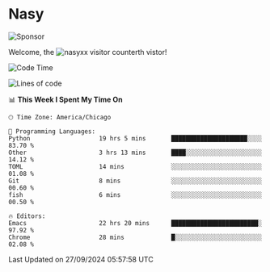 # Nasy

<!--
<p align="center">
<img height="200" src="https://github-readme-stats.vercel.app/api?username=nasyxx&count_private=true&show_icons=true&theme=dracula&include_all_commits=true"/>
<img height="200" src="https://github-readme-stats.vercel.app/api/top-langs/?username=nasyxx&theme=dracula&hide=html,jupyter+notebook&count_private=true&show_icons=true"/>
</p>

  
----------------
-->

![Sponsor](https://img.shields.io/static/v1.svg?label=Sponsor&message=%E2%9D%A4&logo=GitHub&style=flat&color=pink)
 
Welcome, the ![nasyxx visitor counter](https://count.getloli.com/get/@nasyxx?theme=rule34)th vistor!
 
<!--START_SECTION:waka-->
![Code Time](http://img.shields.io/badge/Code%20Time-4%2C664%20hrs%2038%20mins-blue)

![Lines of code](https://img.shields.io/badge/From%20Hello%20World%20I%27ve%20Written-6.4%20million%20lines%20of%20code-blue)

📊 **This Week I Spent My Time On** 

```text
🕑︎ Time Zone: America/Chicago

💬 Programming Languages: 
Python                   19 hrs 5 mins       █████████████████████░░░░   83.70 % 
Other                    3 hrs 13 mins       ████░░░░░░░░░░░░░░░░░░░░░   14.12 % 
TOML                     14 mins             ░░░░░░░░░░░░░░░░░░░░░░░░░   01.08 % 
Git                      8 mins              ░░░░░░░░░░░░░░░░░░░░░░░░░   00.60 % 
fish                     6 mins              ░░░░░░░░░░░░░░░░░░░░░░░░░   00.50 % 

🔥 Editors: 
Emacs                    22 hrs 20 mins      ████████████████████████░   97.92 % 
Chrome                   28 mins             █░░░░░░░░░░░░░░░░░░░░░░░░   02.08 % 
```


 Last Updated on 27/09/2024 05:57:58 UTC
<!--END_SECTION:waka-->

<!-- ![visitors](https://visitor-badge.laobi.icu/badge?page_id=nasyxx.nasyxx) -->
